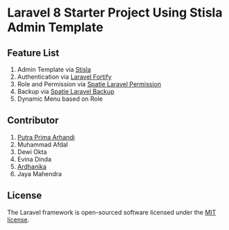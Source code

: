 # Laravel 8 Starter Project Using Stisla Admin Template

## Feature List
1. Admin Template via [Stisla](https://github.com/stisla/stisla)
2. Authentication via [Laravel Fortify](https://github.com/laravel/fortify)
3. Role and Permission via [Spatie Laravel Permission](https://github.com/spatie/laravel-permission)
4. Backup via [Spatie Laravel Backup](https://github.com/spatie/laravel-backup)
5. Dynamic Menu based on Role

## Contributor
1. [Putra Prima Arhandi](https://github.com/siubie)
2. Muhammad Afdal
3. Dewi Okta
4. Evina Dinda
5. [Ardhanika](https://github.com/ardhanika)
6. Jaya Mahendra

## License

The Laravel framework is open-sourced software licensed under the [MIT license](https://opensource.org/licenses/MIT).
